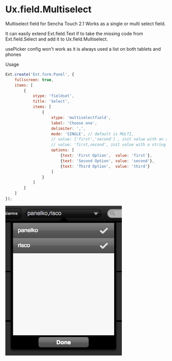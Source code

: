 Ux.field.Multiselect
====================

Multiselect field for Sencha Touch 2.1 Works as a single or multi select field.

It can easily extend Ext.field.Text if to take the missing code from Ext.field.Select and add it to Ux.field.Multiselect.

usePicker config won't work as it is always used a list on both tablets and phones

Usage
```javascript
Ext.create('Ext.form.Panel', {
    fullscreen: true,
    items: [
        {
            xtype: 'fieldset',
            title: 'Select',
            items: [
                {
                    xtype: 'multiselectfield',
                    label: 'Choose one',
                    delimiter: ',', 
                    mode: 'SINGLE', // default is MULTI,
                    // value: ['first','second'] , init value with an array
                    // value: 'first,second', init value with a string
                    options: [
                        {text: 'First Option',  value: 'first'},
                        {text: 'Second Option', value: 'second'},
                        {text: 'Third Option',  value: 'third'}
                    ]
                }
            ]
        }
    ]
});
```

![Multiselect field](screenshot.png)
 